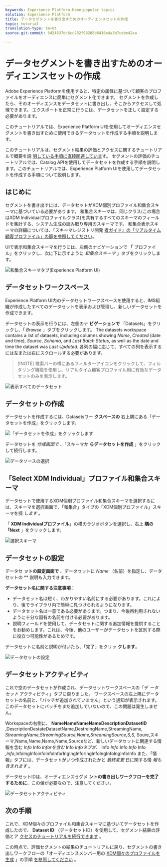 ```yaml
---
keywords: Experience Platform;home;popular topics
solution: Experience Platform
title: データセグメントを書き出すためのオーディエンスセットの作成
topic: tutorial
translation-type: tm+mt
source-git-commit: 6d24637dc6cc282f98288b6416e4a3b7cebe42ea

---
```



# データセグメントを書き出すためのオーディエンスセットの作成

Adobe Experience Platformを使用すると、特定の属性に基づいて顧客のプロファイルをオーディエンスに簡単にセグメント化できます。 セグメントを作成したら、そのオーディエンスをデータセットに書き出し、そこからアクセスして処理できます。 エクスポートを正常に行うには、データセットを正しく設定する必要があります。

このチュートリアルでは、Experience Platform UIを使用してオーディエンスセグメントを書き出すために使用できるデータセットを作成する手順を説明します。

このチュートリアルは、セグメント結果の評価とアクセスに関するチュートリアルで概要を説 [明している手順に直接関連していま](./evaluate-a-segment.md)す。 セグメントの評価のチュートリアルでは、Catalog APIを使用してデータセットを作成する手順を説明します。このチュートリアルでは、Experience Platform UIを使用してデータセットを作成する手順について説明します。

## はじめに

セグメントを書き出すには、データセットがXDM個別プロファイル和集合スキーマに基づいている必要があります。 和集合スキーマは、同じクラス(この場合はXDM Individualプロファイルクラス)を共有するすべてのスキーマのフィールドを集計する、システム生成の読み取り専用のスキーマです。 和集合表示スキーマの詳細については、『スキーマレジストリ開発 [者ガイド』の「リアルタイム顧客プロファイル」の節を参照してください](../../xdm/schema/composition.md#union)。

UIで表示和集合スキーマを行うには、左側のナビゲーションで **「** プロファイル」をクリックし、次に下に示すように *和集合スキーマ* 」タブをクリックします。

![和集合スキーマタブ(Experience Platform UI)](../images/tutorials/segment-export-dataset/union-schema-ui.png)


## データセットワークスペース

Experience Platform UI内のデータセットワークスペースを使用すると、IMS組織が作成したすべてのデータセットを表示および管理し、新しいデータセットを作成できます。

データセットの表示を行うには、左側のナ **ビゲーションで** 「Datasets」をクリックし、「 *Browse* 」タブをクリックします。 The datasets workspace contains a list of datasets, including columns showing *Name*, *Created* (date and time), *Source*, *Schema*, and *Last Batch Status*, as well as the date and time the dataset was *Last Updated*. 各列の幅に応じて、すべての列を表示するには左または右にスクロールする必要があります。

>[!NOTE] 検索バーの横にあるフィルターアイコンをクリックして、フィルタリング機能を使用し、リアルタイム顧客プロファイル用に有効なデータセットのみを表示します。

![表示すべてのデータセット](../images/tutorials/segment-export-dataset/datasets-workspace.png)

## データセットの作成

データセットを作成するには、Datasetsワー **クスペースの** 右上隅にある「データセットを作成」をクリックします。

![「データセットを作成」をクリックします](../images/tutorials/segment-export-dataset/dataset-click-create.png)

データセットを *作成画面で* 、「スキーマか **らデータセットを作成** 」をクリックして続行します。

![データソースの選択](../images/tutorials/segment-export-dataset/create-dataset.png)

## 「Select XDM Individual」プロファイル和集合スキーマ

データセットで使用するXDM個別プロファイル和集合スキーマを選択するには、スキーマを選択画面で、「和集合」タイプの「XDM個別プロファイル」スキーマを探 *します* 。

「 **XDM Individualプロファイル**」の横のラジオボタンを選択し、右上 **隅の「Next** 」をクリックします。

![選択スキーマ](../images/tutorials/segment-export-dataset/select-schema.png)

## データセットの設定

データセ **ットの設定画面で** 、データセットに *Name* （名前）を指定し、データセットの ** 説明も入力できます。

**データセット名に関する注意事項：**
- データセット名は短く、わかりやすい名前にする必要があります。これにより、後でライブラリ内で簡単に見つけられるようになります。
- データセット名は一意である必要があります。つまり、今後再利用されないように十分な固有の名前を付ける必要があります。
- 説明フィールドを使用して、データセットに関する追加情報を提供することをお勧めします。これは、今後、他のユーザーがデータセットを区別する際に役立つ可能性があるためです。

データセットに名前と説明が付いたら、「完了」をクリッ **クします**。

![データセットの設定](../images/tutorials/segment-export-dataset/configure-dataset.png)

## データセットアクティビティ

これで空のデータセットが作成され、データセットワークスペースの「デ *ータセット* アクティビティ」タブに戻りました。 ワークスペースの左上隅にデータセットの名前と、「バッチが追加されていません」という通知が表示されます。 このデータセットにバッチをまだ追加していないので、この問題は発生しません。

Workspaceの右側に、 **NameNameNameNameDescriptionDatasetID** ,DescriptionDestateDatasetName,DestreingName,StreamingName, *StreamingName,StreamingSource,Name,StreamingSource,S,S,* Soure,スキーマ,Name,Name,Name,Name,Sourceなど、新しいデータセットに関連する情報を含む *Info* Info *Inforを含む* Info *Infoタブが、* Info *Info* Info *Info* Info *,Info*,InfoIngInfoinfoInfoInforIngIngInforIngInfoIngInfoIngInfoInfo また、「情報」タブには、データセットがいつ作成されたかと *最終変更* 日に関する情 *報も含まれます* 。

データセットIDは、オーディエンスセグメ **ントの書き出しワークフローを完了するために**、この値が必要なので、注意してください。

![データセットアクティビティ](../images/tutorials/segment-export-dataset/dataset-activity.png)

## 次の手順

これで、XDM個々のプロファイル和集合スキーマに基づいてデータセットを作成したので、 **Dataset ID** （データセットID）を使用して、セグメント結果の評価とア [クセスのチュートリアルを続行できます](./evaluate-a-segment.md) 。

この時点で、評価セグメントの結果のチュートリアルに戻り、セグメントの書き出しワークフローの「オーディエンスメンバー用の [XDM個々のプロファイルを生成](./evaluate-a-segment.md#generate-profiles-for-audience-members) 」の手順 [を参照してください](./evaluate-a-segment.md#export-a-segment) 。
